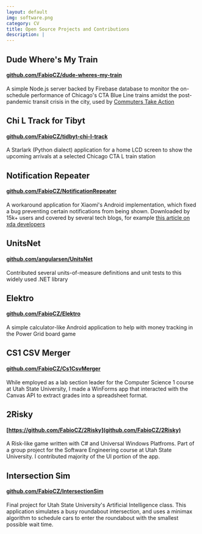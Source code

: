 ```yaml
---
layout: default
img: software.png
category: CV
title: Open Source Projects and Contributions
description: |
---
```


## Dude Where's My Train
#### [github.com/FabioCZ/dude-wheres-my-train](https://github.com/FabioCZ/dude-wheres-my-train)

A simple Node.js server backed by Firebase database to monitor the on-schedule performance of Chicago's CTA Blue Line trains amidst the post-pandemic transit crisis in the city, used by [Commuters Take Action](https://ctaction.org)

## Chi L Track for Tibyt
#### [github.com/FabioCZ/tidbyt-chi-l-track](https://github.com/FabioCZ/tidbyt-chi-l-track)

A Starlark (Python dialect) application for a home LCD screen to show the upcoming arrivals at a selected Chicago CTA L train station

## Notification Repeater
#### [github.com/FabioCZ/NotificationRepeater](https://github.com/FabioCZ/NotificationRepeater)

A workaround application for Xiaomi's Android implementation, which fixed a bug preventing certain notifications from being shown. Downloaded by 15k+ users and covered by several tech blogs, for example [this article on xda developers](https://www.xda-developers.com/notification-repeater-fixes-broken-notifications-miui-10/)

## UnitsNet
#### [github.com/angularsen/UnitsNet](https://github.com/angularsen/UnitsNet)

Contributed several units-of-measure definitions and unit tests to this widely used .NET library

## Elektro
#### [github.com/FabioCZ/Elektro](https://github.com/FabioCZ/Elektro)

A simple calculator-like Android application to help with money tracking in the Power Grid board game

## CS1 CSV Merger
#### [github.com/FabioCZ/Cs1CsvMerger](https://github.com/FabioCZ/Cs1CsvMerger)

While employed as a lab section leader for the Computer Science 1 course at Utah State University, I made a WinForms app that interacted with the Canvas API to extract grades into a spreadsheet format.

## 2Risky
#### [https://github.com/FabioCZ/2Risky](github.com/FabioCZ/2Risky)

A Risk-like game written with C# and Universal Windows Platfroms. Part of a group project for the Software Engineering course at Utah State University. I contributed majority of the UI portion of the app.


## Intersection Sim
#### [github.com/FabioCZ/IntersectionSim](https://github.com/FabioCZ/IntersectionSim)

Final project for Utah State University's Artificial Intelligence class. This application simulates a busy roundabout intersection, and uses a minimax algorithm to schedule cars to enter the roundabout with the smallest possible wait time.




